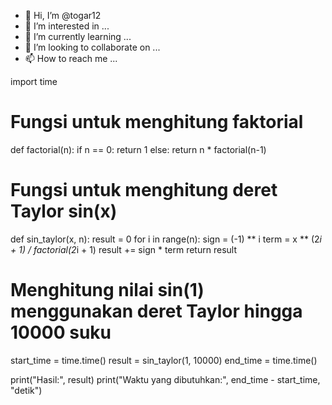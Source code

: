 - 👋 Hi, I’m @togar12
- 👀 I’m interested in ...
- 🌱 I’m currently learning ...
- 💞️ I’m looking to collaborate on ...
- 📫 How to reach me ...

<!---
togar12/togar12 is a ✨ special ✨ repository because its `README.md` (this file) appears on your GitHub profile.
You can click the Preview link to take a look at your changes.
---->


import time

# Fungsi untuk menghitung faktorial
def factorial(n):
    if n == 0:
        return 1
    else:
        return n * factorial(n-1)

# Fungsi untuk menghitung deret Taylor sin(x)
def sin_taylor(x, n):
    result = 0
    for i in range(n):
        sign = (-1) ** i
        term = x ** (2*i + 1) / factorial(2*i + 1)
        result += sign * term
    return result

# Menghitung nilai sin(1) menggunakan deret Taylor hingga 10000 suku
start_time = time.time()
result = sin_taylor(1, 10000)
end_time = time.time()

print("Hasil:", result)
print("Waktu yang dibutuhkan:", end_time - start_time, "detik")
